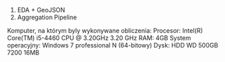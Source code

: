1.	EDA + GeoJSON
2.	Aggregation Pipeline

Komputer, na którym byly wykonywane obliczenia: 
    Procesor: Intel(R) Core(TM) i5-4460 CPU @ 3.20GHz 3.20 GHz
    RAM: 4GB
    System operacyjny: Windows 7 professional N (64-bitowy)
    Dysk: HDD WD 500GB 7200 16MB
